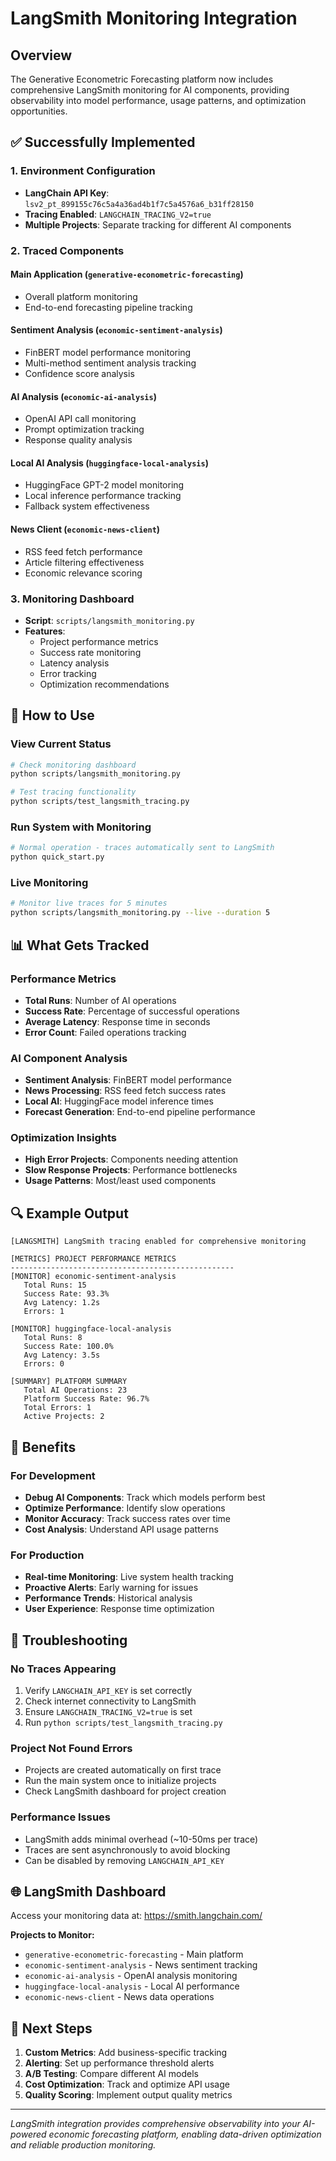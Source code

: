 # LangSmith Monitoring Integration

## Overview

The Generative Econometric Forecasting platform now includes comprehensive LangSmith monitoring for AI components, providing observability into model performance, usage patterns, and optimization opportunities.

## ✅ Successfully Implemented

### 1. Environment Configuration
- **LangChain API Key**: `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`
- **Tracing Enabled**: `LANGCHAIN_TRACING_V2=true`
- **Multiple Projects**: Separate tracking for different AI components

### 2. Traced Components

#### Main Application (`generative-econometric-forecasting`)
- Overall platform monitoring
- End-to-end forecasting pipeline tracking

#### Sentiment Analysis (`economic-sentiment-analysis`)
- FinBERT model performance monitoring  
- Multi-method sentiment analysis tracking
- Confidence score analysis

#### AI Analysis (`economic-ai-analysis`)
- OpenAI API call monitoring
- Prompt optimization tracking
- Response quality analysis

#### Local AI Analysis (`huggingface-local-analysis`) 
- HuggingFace GPT-2 model monitoring
- Local inference performance tracking
- Fallback system effectiveness

#### News Client (`economic-news-client`)
- RSS feed fetch performance
- Article filtering effectiveness
- Economic relevance scoring

### 3. Monitoring Dashboard
- **Script**: `scripts/langsmith_monitoring.py`
- **Features**: 
  - Project performance metrics
  - Success rate monitoring
  - Latency analysis
  - Error tracking
  - Optimization recommendations

## 🚀 How to Use

### View Current Status
```bash
# Check monitoring dashboard
python scripts/langsmith_monitoring.py

# Test tracing functionality
python scripts/test_langsmith_tracing.py
```

### Run System with Monitoring
```bash
# Normal operation - traces automatically sent to LangSmith
python quick_start.py
```

### Live Monitoring
```bash
# Monitor live traces for 5 minutes
python scripts/langsmith_monitoring.py --live --duration 5
```

## 📊 What Gets Tracked

### Performance Metrics
- **Total Runs**: Number of AI operations
- **Success Rate**: Percentage of successful operations
- **Average Latency**: Response time in seconds
- **Error Count**: Failed operations tracking

### AI Component Analysis
- **Sentiment Analysis**: FinBERT model performance
- **News Processing**: RSS feed fetch success rates
- **Local AI**: HuggingFace model inference times
- **Forecast Generation**: End-to-end pipeline performance

### Optimization Insights
- **High Error Projects**: Components needing attention
- **Slow Response Projects**: Performance bottlenecks
- **Usage Patterns**: Most/least used components

## 🔍 Example Output

```
[LANGSMITH] LangSmith tracing enabled for comprehensive monitoring

[METRICS] PROJECT PERFORMANCE METRICS
--------------------------------------------------
[MONITOR] economic-sentiment-analysis
   Total Runs: 15
   Success Rate: 93.3%
   Avg Latency: 1.2s
   Errors: 1

[MONITOR] huggingface-local-analysis  
   Total Runs: 8
   Success Rate: 100.0%
   Avg Latency: 3.5s
   Errors: 0

[SUMMARY] PLATFORM SUMMARY
   Total AI Operations: 23
   Platform Success Rate: 96.7%
   Total Errors: 1
   Active Projects: 2
```

## 🎯 Benefits

### For Development
- **Debug AI Components**: Track which models perform best
- **Optimize Performance**: Identify slow operations
- **Monitor Accuracy**: Track success rates over time
- **Cost Analysis**: Understand API usage patterns

### For Production
- **Real-time Monitoring**: Live system health tracking
- **Proactive Alerts**: Early warning for issues
- **Performance Trends**: Historical analysis
- **User Experience**: Response time optimization

## 🔧 Troubleshooting

### No Traces Appearing
1. Verify `LANGCHAIN_API_KEY` is set correctly
2. Check internet connectivity to LangSmith
3. Ensure `LANGCHAIN_TRACING_V2=true` is set
4. Run `python scripts/test_langsmith_tracing.py`

### Project Not Found Errors
- Projects are created automatically on first trace
- Run the main system once to initialize projects
- Check LangSmith dashboard for project creation

### Performance Issues
- LangSmith adds minimal overhead (~10-50ms per trace)
- Traces are sent asynchronously to avoid blocking
- Can be disabled by removing `LANGCHAIN_API_KEY`

## 🌐 LangSmith Dashboard

Access your monitoring data at: https://smith.langchain.com/

**Projects to Monitor:**
- `generative-econometric-forecasting` - Main platform
- `economic-sentiment-analysis` - News sentiment tracking  
- `economic-ai-analysis` - OpenAI analysis monitoring
- `huggingface-local-analysis` - Local AI performance
- `economic-news-client` - News data operations

## 🚀 Next Steps

1. **Custom Metrics**: Add business-specific tracking
2. **Alerting**: Set up performance threshold alerts
3. **A/B Testing**: Compare different AI models
4. **Cost Optimization**: Track and optimize API usage
5. **Quality Scoring**: Implement output quality metrics

---

*LangSmith integration provides comprehensive observability into your AI-powered economic forecasting platform, enabling data-driven optimization and reliable production monitoring.*